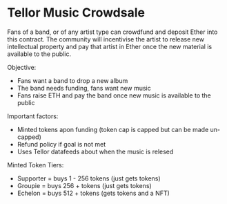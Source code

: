 # Tellor Music Crowdsale

Fans of a band, or of any artist type can crowdfund and deposit Ether into this contract. The community will incentivise the artist to release new intellectual property and pay that artist in Ether once the new material is available to the public.

Objective:
- Fans want a band to drop a new album
- The band needs funding, fans want new music
- Fans raise ETH and pay the band once new music is available to the public

Important factors:
- Minted tokens apon funding (token cap is capped but can be made un-capped)
- Refund policy if goal is not met
- Uses Tellor datafeeds about when the music is relesed

Minted Token Tiers:
- Supporter = buys 1 - 256 tokens (just gets tokens)
- Groupie = buys 256 + tokens (just gets tokens)
- Echelon = buys 512 + tokens (gets tokens and a NFT)
